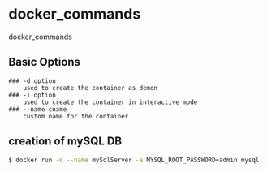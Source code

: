 # docker_commands
docker_commands

## Basic Options
    ### -d option
        used to create the container as demon
    ### -i option
        used to create the container in interactive mode
    ### --name cname
        custom name for the container

## creation of mySQL DB
```sh
$ docker run -d --name mySqlServer -e MYSQL_ROOT_PASSWORD=admin mysql
```



